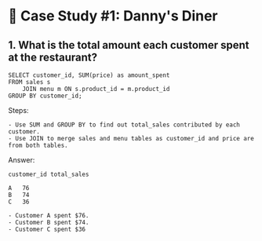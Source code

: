 # 🍜 Case Study #1: Danny's Diner

## 1. What is the total amount each customer spent at the restaurant?

    SELECT customer_id, SUM(price) as amount_spent
    FROM sales s
        JOIN menu m ON s.product_id = m.product_id
    GROUP BY customer_id;

Steps:

    - Use SUM and GROUP BY to find out total_sales contributed by each customer.
    - Use JOIN to merge sales and menu tables as customer_id and price are from both tables.

Answer:

    customer_id	total_sales
    
    A	76
    B	74
    C	36

    - Customer A spent $76.
    - Customer B spent $74.
    - Customer C spent $36

